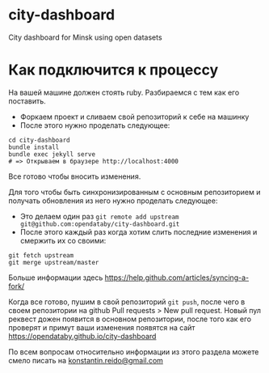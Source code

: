 # city-dashboard
City dashboard for Minsk using open datasets

# Как подключится к процессу

На вашей машине должен стоять ruby. Разбираемся с тем как его поставить.

* Форкаем проект и сливаем свой репозиторий к себе на машинку
* После этого нужно проделать следующее:
```
cd city-dashboard
bundle install
bundle exec jekyll serve
# => Открываем в браузере http://localhost:4000
```

Все готово чтобы вносить изменения.

Для того чтобы быть синхронизированным с основным репозиторием и получать обновления из него нужно проделать следующее:

* Это делаем один раз `git remote add upstream git@github.com:opendataby/city-dashboard.git`
* После этого каждый раз когда хотим слить последние изменения и смержить их со своими:
```
git fetch upstream
git merge upstream/master
```

Больше информации здесь https://help.github.com/articles/syncing-a-fork/

Когда все готово, пушим в свой репозиторий `git push`, после чего в своем репозитории на github Pull requests > New pull request. Новый пул реквест дожен появится в основном репозитории, после того как его проверят и примут ваши изменения появятся на сайт https://opendataby.github.io/city-dashboard

По всем вопросам относительно информации из этого раздела можете смело писать на konstantin.reido@gmail.com

